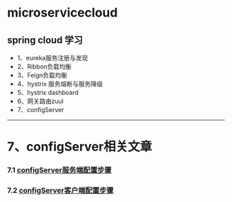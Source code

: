 # microservicecloud
## spring cloud 学习
+ 1、eureka服务注册与发现
+ 2、Ribbon负载均衡
+ 3、Feign负载均衡
+ 4、hystrix 服务熔断与服务降级
+ 5、hystrix dashboard
+ 6、网关路由zuul
+ 7、configServer


---------------------------------------------------------------

# 7、configServer相关文章

### 7.1 [configServer服务端配置步骤](https://github.com/guofeiwu/microservicecloud/blob/master/article/configServer/1_config_server.md)
### 7.2 [configServer客户端配置步骤](https://github.com/guofeiwu/microservicecloud/blob/master/article/configServer/2_config_client.md)
